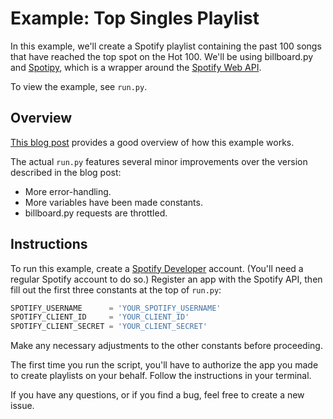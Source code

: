 # Example: Top Singles Playlist

In this example, we'll create a Spotify playlist containing the past 100 songs that have reached the top spot on the Hot 100. We'll be using billboard.py and [Spotipy](https://spotipy.readthedocs.org/), which is a wrapper around the [Spotify Web API](https://developer.spotify.com/web-api/).

To view the example, see `run.py`.

## Overview

[This blog post](http://aguo.us/writings/spotify-billboard.html) provides a good overview of how this example works.

The actual `run.py` features several minor improvements over the version described in the blog post:

* More error-handling.
* More variables have been made constants.
* billboard.py requests are throttled.

## Instructions

To run this example, create a [Spotify Developer](https://developer.spotify.com) account. (You'll need a regular Spotify account to do so.) Register an app with the Spotify API, then fill out the first three constants at the top of `run.py`:

```python
SPOTIFY_USERNAME      = 'YOUR_SPOTIFY_USERNAME'
SPOTIFY_CLIENT_ID     = 'YOUR_CLIENT_ID'
SPOTIFY_CLIENT_SECRET = 'YOUR_CLIENT_SECRET'
```

Make any necessary adjustments to the other constants before proceeding.

The first time you run the script, you'll have to authorize the app you made to create playlists on your behalf. Follow the instructions in your terminal.

If you have any questions, or if you find a bug, feel free to create a new issue.
